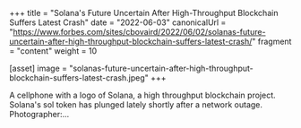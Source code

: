 +++
title = "Solana's Future Uncertain After High-Throughput Blockchain Suffers Latest Crash"
date = "2022-06-03"
canonicalUrl = "https://www.forbes.com/sites/cbovaird/2022/06/02/solanas-future-uncertain-after-high-throughput-blockchain-suffers-latest-crash/"
fragment = "content"
weight = 10

[asset]
    image = "solanas-future-uncertain-after-high-throughput-blockchain-suffers-latest-crash.jpeg"
+++

A cellphone with a logo of Solana, a high throughput blockchain project. 
Solana's sol token has plunged lately shortly after a network outage. 
Photographer:...
